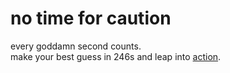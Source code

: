 # no time for caution
every goddamn second counts.  
make your best guess in 246s and leap into [action](./action).